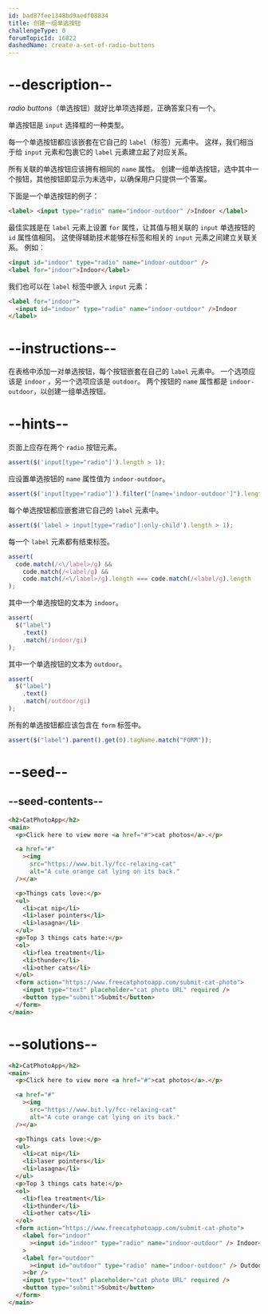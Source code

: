```yaml
---
id: bad87fee1348bd9aedf08834
title: 创建一组单选按钮
challengeType: 0
forumTopicId: 16822
dashedName: create-a-set-of-radio-buttons
---
```


# --description--

<dfn>radio buttons</dfn>（单选按钮）就好比单项选择题，正确答案只有一个。

单选按钮是 `input` 选择框的一种类型。

每一个单选按钮都应该嵌套在它自己的 `label`（标签）元素中。 这样，我们相当于给 `input` 元素和包裹它的 `label` 元素建立起了对应关系。

所有关联的单选按钮应该拥有相同的 `name` 属性。 创建一组单选按钮，选中其中一个按钮，其他按钮即显示为未选中，以确保用户只提供一个答案。

下面是一个单选按钮的例子：

```html
<label> <input type="radio" name="indoor-outdoor" />Indoor </label>
```

最佳实践是在 `label` 元素上设置 `for` 属性，让其值与相关联的 `input` 单选按钮的 `id` 属性值相同。 这使得辅助技术能够在标签和相关的 `input` 元素之间建立关联关系。 例如：

```html
<input id="indoor" type="radio" name="indoor-outdoor" />
<label for="indoor">Indoor</label>
```

我们也可以在 `label` 标签中嵌入 `input` 元素：

```html
<label for="indoor">
  <input id="indoor" type="radio" name="indoor-outdoor" />Indoor
</label>
```

# --instructions--

在表格中添加一对单选按钮，每个按钮嵌套在自己的 `label` 元素中。 一个选项应该是 `indoor` ，另一个选项应该是 `outdoor`。 两个按钮的 `name` 属性都是 `indoor-outdoor`，以创建一组单选按钮。

# --hints--

页面上应存在两个 `radio` 按钮元素。

```js
assert($('input[type="radio"]').length > 1);
```

应设置单选按钮的 `name` 属性值为 `indoor-outdoor`。

```js
assert($('input[type="radio"]').filter("[name='indoor-outdoor']").length > 1);
```

每个单选按钮都应嵌套进它自己的 `label` 元素中。

```js
assert($('label > input[type="radio"]:only-child').length > 1);
```

每一个 `label` 元素都有结束标签。

```js
assert(
  code.match(/<\/label>/g) &&
    code.match(/<label/g) &&
    code.match(/<\/label>/g).length === code.match(/<label/g).length
);
```

其中一个单选按钮的文本为 `indoor`。

```js
assert(
  $("label")
    .text()
    .match(/indoor/gi)
);
```

其中一个单选按钮的文本为 `outdoor`。

```js
assert(
  $("label")
    .text()
    .match(/outdoor/gi)
);
```

所有的单选按钮都应该包含在 `form` 标签中。

```js
assert($("label").parent().get(0).tagName.match("FORM"));
```

# --seed--

## --seed-contents--

```html
<h2>CatPhotoApp</h2>
<main>
  <p>Click here to view more <a href="#">cat photos</a>.</p>

  <a href="#"
    ><img
      src="https://www.bit.ly/fcc-relaxing-cat"
      alt="A cute orange cat lying on its back."
  /></a>

  <p>Things cats love:</p>
  <ul>
    <li>cat nip</li>
    <li>laser pointers</li>
    <li>lasagna</li>
  </ul>
  <p>Top 3 things cats hate:</p>
  <ol>
    <li>flea treatment</li>
    <li>thunder</li>
    <li>other cats</li>
  </ol>
  <form action="https://www.freecatphotoapp.com/submit-cat-photo">
    <input type="text" placeholder="cat photo URL" required />
    <button type="submit">Submit</button>
  </form>
</main>
```

# --solutions--

```html
<h2>CatPhotoApp</h2>
<main>
  <p>Click here to view more <a href="#">cat photos</a>.</p>

  <a href="#"
    ><img
      src="https://www.bit.ly/fcc-relaxing-cat"
      alt="A cute orange cat lying on its back."
  /></a>

  <p>Things cats love:</p>
  <ul>
    <li>cat nip</li>
    <li>laser pointers</li>
    <li>lasagna</li>
  </ul>
  <p>Top 3 things cats hate:</p>
  <ol>
    <li>flea treatment</li>
    <li>thunder</li>
    <li>other cats</li>
  </ol>
  <form action="https://www.freecatphotoapp.com/submit-cat-photo">
    <label for="indoor"
      ><input id="indoor" type="radio" name="indoor-outdoor" /> Indoor</label
    >
    <label for="outdoor"
      ><input id="outdoor" type="radio" name="indoor-outdoor" /> Outdoor</label
    ><br />
    <input type="text" placeholder="cat photo URL" required />
    <button type="submit">Submit</button>
  </form>
</main>
```
